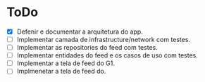 # ToDo

- [X] Defenir e documentar a arquitetura do app.
- [ ] Implementar camada de infrastructure/network com testes.
- [ ] Implementar as repositories do feed com testes.
- [ ] Implementar entidades do feed e os casos de uso com testes.
- [ ] Implementar a tela de feed do G1.
- [ ] Implmenetar a tela de feed do.
